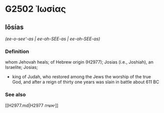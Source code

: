 # G2502 Ἰωσίας

## Iōsías

_(ee-o-see'-as | ee-oh-SEE-as | ee-oh-SEE-as)_

### Definition

whom Jehovah heals; of Hebrew origin (H2977); Josias (i.e., Joshiah), an Israelite; Josias; 

- king of Judah, who restored among the Jews the worship of the true God, and after a reign of thirty one years was slain in battle about 611 BC

### See also

[[H2977.md|H2977 יאשיה]]
